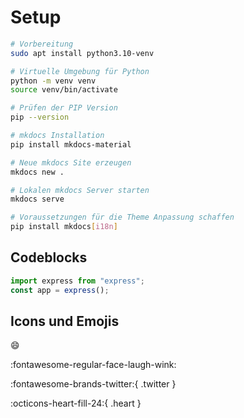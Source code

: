 # Setup


```sh
# Vorbereitung
sudo apt install python3.10-venv

# Virtuelle Umgebung für Python
python -m venv venv
source venv/bin/activate

# Prüfen der PIP Version
pip --version

# mkdocs Installation
pip install mkdocs-material

# Neue mkdocs Site erzeugen
mkdocs new .

# Lokalen mkdocs Server starten
mkdocs serve

# Voraussetzungen für die Theme Anpassung schaffen
pip install mkdocs[i18n]
```

## Codeblocks

```typescript linenums="1" title="index.ts" hl_lines="2"
import express from "express";
const app = express();
```

## Icons und Emojis

:smile:

:fontawesome-regular-face-laugh-wink:

:fontawesome-brands-twitter:{ .twitter }

:octicons-heart-fill-24:{ .heart }
